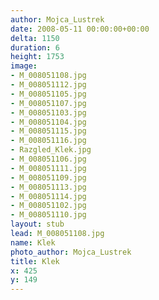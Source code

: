 ```yaml
---
author: Mojca_Lustrek
date: 2008-05-11 00:00:00+00:00
delta: 1150
duration: 6
height: 1753
image:
- M_008051108.jpg
- M_008051112.jpg
- M_008051105.jpg
- M_008051107.jpg
- M_008051103.jpg
- M_008051104.jpg
- M_008051115.jpg
- M_008051116.jpg
- Razgled_Klek.jpg
- M_008051106.jpg
- M_008051111.jpg
- M_008051109.jpg
- M_008051113.jpg
- M_008051114.jpg
- M_008051102.jpg
- M_008051110.jpg
layout: stub
lead: M_008051108.jpg
name: Klek
photo_author: Mojca_Lustrek
title: Klek
x: 425
y: 149
---
```

